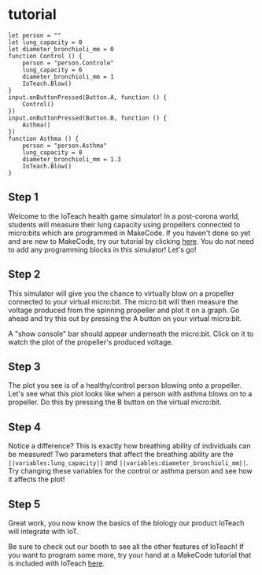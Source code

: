 # tutorial
```template
let person = ""
let lung_capacity = 0
let diameter_bronchioli_mm = 0
function Control () {
    person = "person.Controle"
    lung_capacity = 6
    diameter_bronchioli_mm = 1
    IoTeach.Blow()
}
input.onButtonPressed(Button.A, function () {
    Control()
})
input.onButtonPressed(Button.B, function () {
    Asthma()
})
function Asthma () {
    person = "person.Asthma"
    lung_capacity = 8
    diameter_bronchioli_mm = 1.3
    IoTeach.Blow()
}
```
## Step 1

Welcome to the IoTeach health game simulator!
In a post-corona world, students will measure their lung capacity using propellers connected to micro:bits which are programmed in MakeCode.
If you haven't done so yet and are new to MakeCode, try our tutorial by clicking [here](https://makecode.microbit.org/#tutorial:github:99enriqued/final-gala-tutorial/tutorial).
You do not need to add any programming blocks in this simulator!
Let's go!

## Step 2

This simulator will give you the chance to virtually blow on a propeller connected to your virtual micro:bit.
The micro:bit will then measure the voltage produced from the spinning propeller and plot it on a graph.
Go ahead and try this out by pressing the A button on your virtual micro:bit. 

A "show console" bar should appear underneath the micro:bit. Click on it to watch the plot of the propeller's produced voltage.

## Step 3 
The plot you see is of a healthy/control person blowing onto a propeller.
Let's see what this plot looks like when a person with asthma blows on to a propeller.
Do this by pressing the B button on the virtual micro:bit.

## Step 4
Notice a difference? This is exactly how breathing ability of individuals can be measured!
Two parameters that affect the breathing ability are the ``||variables:lung_capacity||`` and ``||variables:diameter_bronchioli_mm||``.
Try changing these variables for the control or asthma person and see how it affects the plot!

## Step 5
Great work, you now know the basics of the biology our product IoTeach will integrate with IoT.

Be sure to check out our booth to see all the other features of IoTeach!
If you want to program some more, try your hand at a MakeCode tutorial that is included with IoTeach [here](https://makecode.microbit.org/#tutorial:github:99enriqued/receiver-tutorial/tutorial).
